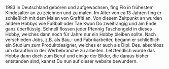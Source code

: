 1983 in Deutschland geboren und aufgewachsen, fing Flo in frühestem Kindesalter an zu zeichnen und zu malen. Im Alter von ca.13 Jahren fing er schließlich mit dem Malen von Graffiti an.
Von diesem Zeitpunkt an wurden andere Hobbys wie Fußball oder Tae Kwon Do zweitrangig und am Ende ganz überflüssig. Schnell flossen jeder Pfennig Taschengeld in dieses Hobby, welches dann noch für Jahre nur ein Hobby bleiben sollte. 
Nach verschieden Jobs, z.B. als Bau,- und Fabrikarbeiter, begann er schließlich ein Studium zum Produktdesigner, welches er auch als Dipl. Des. abschloss um daraufhin in der Werbebranche zu arbeiten. Letztendlich wurde das Hobby dann doch zum Beruf und einige der Bilder, die daraus bisher entstanden sind, kannst Du nun auf dieser website bewundern.
